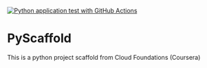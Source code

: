 [![Python application test with GitHub Actions](https://github.com/lucasfbastos/PyScaffold/actions/workflows/main.yml/badge.svg)](https://github.com/lucasfbastos/PyScaffold/actions/workflows/main.yml)

# PyScaffold
This is a python project scaffold from Cloud Foundations (Coursera)
